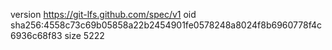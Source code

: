 version https://git-lfs.github.com/spec/v1
oid sha256:4558c73c69b05858a22b2454901fe0578248a8024f8b6960778f4c6936c68f83
size 5222
